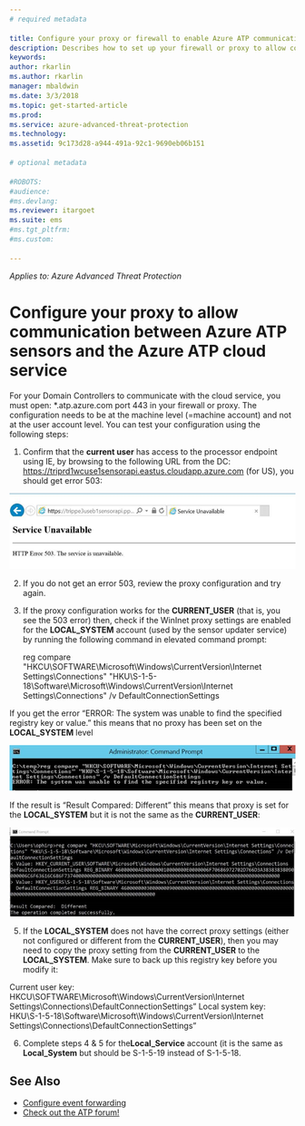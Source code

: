 ```yaml
---
# required metadata

title: Configure your proxy or firewall to enable Azure ATP communication with the sensor | Microsoft Docs
description: Describes how to set up your firewall or proxy to allow communication between the Azure ATP cloud service and Azure ATP sensors
keywords:
author: rkarlin
ms.author: rkarlin
manager: mbaldwin
ms.date: 3/3/2018
ms.topic: get-started-article
ms.prod:
ms.service: azure-advanced-threat-protection
ms.technology:
ms.assetid: 9c173d28-a944-491a-92c1-9690eb06b151

# optional metadata

#ROBOTS:
#audience:
#ms.devlang:
ms.reviewer: itargoet
ms.suite: ems
#ms.tgt_pltfrm:
#ms.custom:

---
```


*Applies to: Azure Advanced Threat Protection*



# Configure your proxy to allow communication between Azure ATP sensors and the Azure ATP cloud service

For your Domain Controllers to communicate with the cloud service, you must open: *.atp.azure.com port 443 in your firewall or proxy. The configuration needs to be at the machine level (=machine account) and not at the user account level. You can test your configuration using the following steps:
 
1.	Confirm that the **current user** has access to the processor endpoint using IE, by browsing to the following URL from the DC: 
https://triprd1wcuse1sensorapi.eastus.cloudapp.azure.com (for US), you should get error 503:

 ![service unavailable](./media/service-unavailable.png)
 
2.	If you do not get an error 503, review the proxy configuration and try again.

3.	If the proxy configuration works for the **CURRENT_USER** (that is, you see the 503 error) then, check if the WinInet proxy settings are enabled for the **LOCAL_SYSTEM** account (used by the sensor updater service) by running the following command in elevated command prompt:
 
    reg compare "HKCU\SOFTWARE\Microsoft\Windows\CurrentVersion\Internet Settings\Connections" "HKU\S-1-5-18\Software\Microsoft\Windows\CurrentVersion\Internet Settings\Connections" /v DefaultConnectionSettings

If you get the error “ERROR: The system was unable to find the specified registry key or value.” this means that no proxy has been set on the **LOCAL_SYSTEM** level
 
 ![proxy local system error](./media/proxy-local-system-error.png)

If the result is “Result Compared: Different” this means that proxy is set for the **LOCAL_SYSTEM** but it is not the same as the **CURRENT_USER**:
 
  ![proxy result compared](./media/proxy-result-compared.png)

5.	If the **LOCAL_SYSTEM** does not have the correct proxy settings (either not configured or different from the **CURRENT_USER**), then you may need to copy the proxy setting from the **CURRENT_USER** to the **LOCAL_SYSTEM**. Make sure to back up this registry key before you modify it:

 Current user key:
    HKCU\SOFTWARE\Microsoft\Windows\CurrentVersion\Internet Settings\Connections\DefaultConnectionSettings”
 Local system key:
    HKU\S-1-5-18\Software\Microsoft\Windows\CurrentVersion\Internet Settings\Connections\DefaultConnectionSettings”

 
6.	Complete steps 4 & 5 for the**Local_Service** account (it is the same as **Local_System** but should be S-1-5-19 instead of S-1-5-18.



## See Also
- [Configure event forwarding](configure-event-forwarding.md)
- [Check out the ATP forum!](https://aka.ms/azureatpcommunity)
